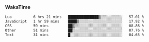 ### WakaTime

<!--START_SECTION:waka-->

```txt
Lua          6 hrs 21 mins   ██████████████▒░░░░░░░░░░   57.01 %
JavaScript   1 hr 59 mins    ████▒░░░░░░░░░░░░░░░░░░░░   17.92 %
CSS          59 mins         ██▒░░░░░░░░░░░░░░░░░░░░░░   08.86 %
Other        51 mins         ██░░░░░░░░░░░░░░░░░░░░░░░   07.76 %
Text         31 mins         █░░░░░░░░░░░░░░░░░░░░░░░░   04.65 %
```

<!--END_SECTION:waka-->
